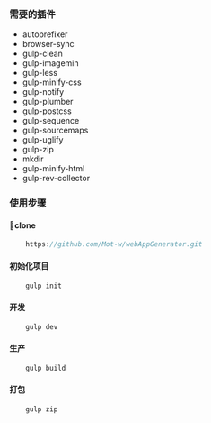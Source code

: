 ### 需要的插件

*   autoprefixer
*   browser-sync
*   gulp-clean
*   gulp-imagemin
*   gulp-less
*   gulp-minify-css
*   gulp-notify
*   gulp-plumber
*   gulp-postcss
*   gulp-sequence
*   gulp-sourcemaps
*   gulp-uglify
*   gulp-zip
*   mkdir
*   gulp-minify-html
*   gulp-rev-collector

### 使用步骤

####    clone

```js
    https://github.com/Mot-w/webAppGenerator.git
```

####    初始化项目

```javascript
    gulp init
```

####    开发

```javascript
    gulp dev
```

####    生产

```javascript
    gulp build
```

####    打包

```javascript
    gulp zip
```